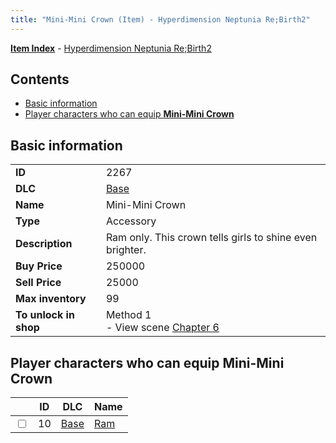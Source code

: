 ```yaml
---
title: "Mini-Mini Crown (Item) - Hyperdimension Neptunia Re;Birth2"
---
```


[**Item Index**](/neptunia/rb2/item/index.html) - [Hyperdimension Neptunia Re;Birth2](/neptunia/rb2)

## Contents

- [Basic information](#basic-information)
- [Player characters who can equip **Mini-Mini Crown**](#player-characters-who-can-equip-mini-mini-crown)

## Basic information

|   |   |
| -- | -- |
| **ID** | 2267 |
| **DLC** | [Base](/neptunia/rb2/dlc/0-base.html) |
| **Name** | Mini-Mini Crown |
| **Type** | Accessory |
| **Description** | Ram only. This crown tells girls to shine even brighter. |
| **Buy Price** | 250000 |
| **Sell Price** | 25000 |
| **Max inventory** | 99 |
| **To unlock in shop** | Method 1<br />- View scene [Chapter 6](/neptunia/rb2/scene/0-401-chapter-6.html) |

## Player characters who can equip **Mini-Mini Crown**

|    | ID | DLC | Name |
| -- | -- | --- | ---- |
| <input type="checkbox" id="rb2-player-0-10" class="trackbox" /> | 10 | [Base](/neptunia/rb2/dlc/0-base.html) | [Ram](/neptunia/rb2/player/0-10-ram.html) |